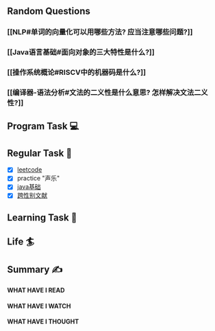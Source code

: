 ## Random Questions
### [[NLP#单词的向量化可以用哪些方法? 应当注意哪些问题?]]

### [[Java语言基础#面向对象的三大特性是什么?]]

### [[操作系统概论#RISCV中的机器码是什么?]]

### [[编译器-语法分析#文法的二义性是什么意思? 怎样解决文法二义性?]]



## Program Task  💻

## Regular Task  🤡
- [x] [leetcode](https://leetcode.cn/study-plan/algorithms/?progress=tyz0ksg)
- [x] practice "声乐"
- [x] [java基础](https://javaguide.cn/java/basis/java-basic-questions-01.html#%E5%9F%BA%E7%A1%80%E6%A6%82%E5%BF%B5)
- [x] [跨性别文献](https://transreads.org/tag/article/)

## Learning Task 🎯

## Life 🏄

## Summary ✍
####  WHAT HAVE I READ

#### WHAT HAVE I WATCH

#### WHAT HAVE I THOUGHT

